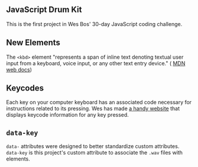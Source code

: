 ## JavaScript Drum Kit

This is the first project in Wes Bos' 30-day JavaScript coding challenge. 

## New Elements

The ```<kbd>``` element "represents a span of inline text denoting textual user input from a keyboard, voice input, or any other text entry device." ( [MDN web docs](https://developer.mozilla.org/en-US/docs/Web/HTML/Element/kbd))

## Keycodes

Each key on your computer keyboard has an associated code necessary for instructions related to its pressing. Wes has made [a handy website](http://keycode.info/) that displays keycode information for any key pressed.

## ```data-key```

```data-``` attributes were designed to better standardize custom attributes. ```data-key``` is this project's custom attribute to associate the ```.wav``` files with elements.